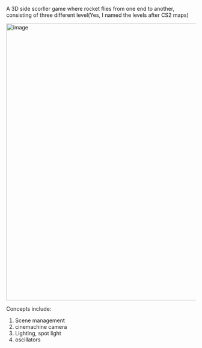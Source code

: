 A 3D side scorller game where rocket flies from one end to another, consisting of three different level(Yes, I named the levels after CS2 maps)

<img width="1227" height="737" alt="image" src="https://github.com/user-attachments/assets/c5d60ad0-ea30-48c9-9e38-0c4710403803" />

Concepts include:
1) Scene management
2) cinemachine camera
3) Lighting, spot light
4) oscillators
